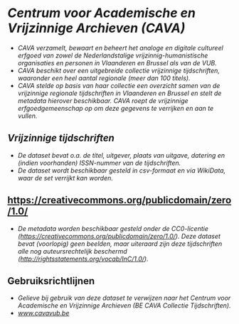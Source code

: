 # _Centrum voor Academische en Vrijzinnige Archieven (CAVA)_
* _CAVA verzamelt, bewaart en beheert het analoge en digitale cultureel erfgoed van zowel de Nederlandstalige vrijzinnig-humanistische organisaties en personen in Vlaanderen en Brussel als van de VUB._
* _CAVA beschikt over een uitgebreide collectie vrijzinnige tijdschriften, waaronder een heel aantal regionale (meer dan 100 titels)._
* _CAVA stelde op basis van haar collectie een overzicht samen van de vrijzinnige regionale tijdschriften in Vlaanderen en Brussel en stelt de metadata hierover beschikbaar. CAVA roept de vrijzinnige erfgoedgemeenschap op om deze gegevens te verrijken en aan te vullen._

## _Vrijzinnige tijdschriften_
* _De dataset bevat o.a. de titel, uitgever, plaats van uitgave, datering en (indien voorhanden) ISSN-nummer van de tijdschriften._
* _De dataset wordt beschikbaar gesteld in csv-formaat en via WikiData, waar de set verrijkt kan worden._

## https://creativecommons.org/publicdomain/zero/1.0/
* _De metadata worden beschikbaar gesteld onder de CC0-licentie (https://creativecommons.org/publicdomain/zero/1.0/). Deze dataset bevat (voorlopig) geen beelden, maar uiteraard zijn deze tijdschriften alle nog auteursrechtelijk beschermd (http://rightsstatements.org/vocab/InC/1.0/)._

## Gebruiksrichtlijnen
* _Gelieve bij gebruik van deze dataset te verwijzen naar het Centrum voor Academische en Vrijzinnige Archieven (BE CAVA Collectie Tijdschriften)._
* _www.cavavub.be_
